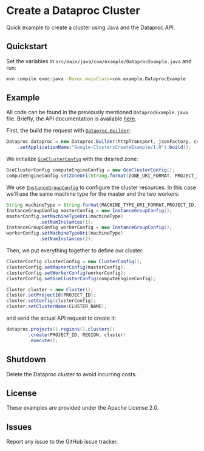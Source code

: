# Create a Dataproc Cluster

Quick example to create a cluster using Java and the Dataproc API.

## Quickstart

Set the variables in `src/main/java/com/example/DataprocExample.java` and run:

```bash
mvn compile exec:java -Dexec.mainClass=com.example.DataprocExample
```

## Example

All code can be found in the previously mentioned `DataprocExample.java` file. Briefly, the API documentation is available [here](https://developers.google.com/resources/api-libraries/documentation/dataproc/v1/java/latest/).

First, the build the request with [`Dataproc.Builder`](https://developers.google.com/resources/api-libraries/documentation/dataproc/v1/java/latest/com/google/api/services/dataproc/Dataproc.Builder.html#Builder-com.google.api.client.http.HttpTransport-com.google.api.client.json.JsonFactory-com.google.api.client.http.HttpRequestInitializer-):

```java
Dataproc dataproc = new Dataproc.Builder(httpTransport, jsonFactory, credentials)
    .setApplicationName("Google-ClustersCreateExample/1.0").build();
```

We initialize [`GceClusterConfig`](https://developers.google.com/resources/api-libraries/documentation/dataproc/v1/java/latest/com/google/api/services/dataproc/model/GceClusterConfig.html) with the desired zone:

```java
GceClusterConfig computeEngineConfig = new GceClusterConfig();
computeEngineConfig.setZoneUri(String.format(ZONE_URI_FORMAT, PROJECT_ID, ZONE));
```

We use [`InstanceGroupConfig`](https://developers.google.com/resources/api-libraries/documentation/dataproc/v1/java/latest/com/google/api/services/dataproc/model/InstanceGroupConfig.html) to configure the cluster resources. In this case we'll use the same machine type for the master and the two workers:

```java
String machineType = String.format(MACHINE_TYPE_URI_FORMAT,PROJECT_ID, ZONE, "n1-standard-1");
InstanceGroupConfig masterConfig = new InstanceGroupConfig();
masterConfig.setMachineTypeUri(machineType)
            .setNumInstances(1);
InstanceGroupConfig workerConfig = new InstanceGroupConfig();
workerConfig.setMachineTypeUri(machineType)
            .setNumInstances(2);
```

Then, we put everything together to define our cluster:

```java
ClusterConfig clusterConfig = new ClusterConfig();
clusterConfig.setMasterConfig(masterConfig);
clusterConfig.setWorkerConfig(workerConfig);
clusterConfig.setGceClusterConfig(computeEngineConfig);

Cluster cluster = new Cluster();
cluster.setProjectId(PROJECT_ID);
cluster.setConfig(clusterConfig);
cluster.setClusterName(CLUSTER_NAME);
```

and send the actual API request to create it:

```java
dataproc.projects().regions().clusters()
        .create(PROJECT_ID, REGION, cluster)
        .execute();
```
## Shutdown

Delete the Dataproc cluster to avoid incurring costs.

## License

These examples are provided under the Apache License 2.0.

## Issues

Report any issue to the GitHub issue tracker.
